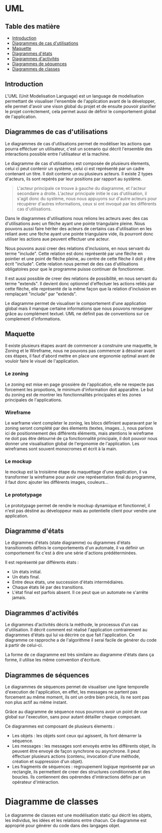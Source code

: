 # UML

## Table des matière 

- [Introduction](#Introduction)
- [Diagrammes de cas d'utilisations](#Diagrammes-de-cas-d'utilisations)
- [Maquette](#maquette)
- [Diagrammes d'états](#diagramme-détats)
- [Diagrammes d'activités](#diagrammes-dactivités)
- [Diagrammes de séquences](#diagrammes-de-séquences)
- [Diagrammes de classes](#diagramme-de-classes)

## Introduction

L'UML (Unit Modelisation Language) est un language de modelisation permettant de visualiser l'ensemble de l'application avant de la développer, elle permet d'avoir une vison global du projet et de ensuite pouvoir planifier le projet corrèctement, cela permet aussi de définir le comportement global de l'application.

## Diagrammes de cas d'utilisations

Le diagrammes de cas d'utilisations permet de modéliser les actions que pourra efféctuer un utilisateur, c'est un scenario qui décrit l'ensemble des interactions possible entre l'utilisateur et la machine. <br>

Le diagramme de cas d'utilisations est composée de plusieurs élements, celui ci peut contenir un système, celui ci est représenté par un cadre contenant un titre.
Il doit contenir un ou plusieurs acteurs. Il existe 2 types d'acteurs, ils sont repérés par leur positions par rapport au système.
> L'acteur principale ce trouve à gauche du diagramme, et l'acteur secondaire a droite.
> L'acteur principale initie le cas d'utilisation, il s'agit donc du système, nous nous appuyons sur d'autre acteurs pour récupérer d'autres informations, ceux si ont invoqué par les différents cas d'utilisations.

Dans le diagrammes d'utilisations nous relions les acteurs avec des cas d'utilisations avec un flèche ayant une pointe triangulaire pleine.
Nous pouvons aussi faire hériter des acteurs de certains cas d'utilisation en les reliant avec une fèche ayant une pointe triangulaire vide, ils pourront donc utiliser les actions aue peuvent effectuer une acteur.

Nous pouvons aussi creer des relations d'inclusions, en nous servant du terme "include".
Cette relation est donc représenté par une flèche en pointier et une point de flèche pleine, au centre de cette flèche il doit y être écrit "include".
Cette relation nous permet de des cas d'utilisations obligatoires pour que le programme puisse continuer de fonctionnner.

Il est aussi possible de creer des relations de possibilité, en nous servant du terme "extends".
Il devient donc optionnel d'effectuer les actions reliés par cette flèche, elle représenté de la même façon que la relation d'inclusion en remplaçant "include" par "extends".

Le diagramme permet de visualiser le comportement d'une application global mais il manque certaine informations que nous pouvons renseigner grâce au complément textuel. UML ne définit pas de conventions sur ce complement d'informations.

## Maquette

Il existe plusieurs étapes avant de commencer a construire une maquette, le Zoning et le Wireframe, nous ne pouvons pas commencer à déssiner avant ces étapes, il faut d'abord mettre en place une ergonomie optimal avant de vouloir faire le visuel de l'application.

### Le zoning

Le zoning est mise en page grossière de l'application, elle ne respecte pas forcement les propotions, le minimum d'information doit apparaître. Le but du zoning est de montrer les fonctionnalités principales et les zones principales de l'applications.

### Wireframe

Le warframe vient completer le zoning, les blocs définient auparavant par le zoning seront complété par des élements (textes, images...), nous parlons ici de positionnement des différents éléments, mais atentions le wireframe ne doit pas être détourné de ça fonctionnalité principale, il doit pouvoir nous donner une visualisation global de l'ergonomie de l'application.
Les wireframes sont souvent monocromes et écrit à la main.

### Le mockup

le mockup est la troisième étape du maquettage d'une application, il va transformer la wireframe pour avoir une représentation final du programme, il faut donc ajouter les différents images, couleurs...

### Le prototypage 

Le prototypage permet de rendre le mockup dynamique et fonctionnel, il n'est pas déstiné au développeur mais au potentielle client pour vendre une application.

## Diagramme d'états

Le digrammes d'états (state diagramme) ou digrammes d'états transitionnels définis le comportements d'un automate, il va définir un comportement fix c'est à dire une série d'actions prédéterminées.

Il est représenté par différents états : 

- Un états initial.
- Un états final.
- Entre deux états, une succession d'états intermédiaires.
- Chaque états lié par des transitions.
- L'état final est parfois absent. Il ce peut que un automate ne s'arrête jamais.

## Diagrammes d'activités

Le digrammes d'activités décris la méthode, le processus d'un cas d'utilisation. Il décrit comment est réalisé l'application contrairement au diagrammes d'états qui lui va décrire ce que fait l'application. Ce diagramme ce rapproche a de l'algorithme il serai facile de générer du code à partir de celui-ci.

La forme de ce diagramme est très similaire au diagramme d'états dans ça forme, il utilise les même comvention d'écriture.

## Diagrammes de séquences

Le diagrammes de séquences permet de visualiser une ligne temporelle d'execution de l'application, en effet, les messages ne partent pas forcement au même moment, ils ont un ordre bien précis, ils ne sont pas non plus actif au même instant.

Grâce au diagramme de séquence nous pourrons avoir un point de vue global sur l'execution, sans pour autant détailler chaque composant.

Ce diagrammes est composant de plusieurs élements : 

- Les objets : les objets sont ceux qui agissent, ils font démarrer la séquence.
- Les messages : les messages sont envoyés entre les différents objet, ils peuvent être envoyé de façon synchrone ou asynchrone. Il peut éffectuer plusieurs actions (contenu, invocation d'une méthode, création et suppression d'un objet).
- Les fragments de séquences : regroupement logique représenté par un rectangle, ils permettent de creer des structures conditionnels et des boucles. Ils contiennent des opérendes d'intéractions défini par un opérateur d'intéraction.

# Diagramme de classes

Le diagramme de classes est une modélisation static qui décrit les objets, les individus, les idées et les relations entre chacun.
Ce diagramme est approprié pour générer du code dans des langages objet.


